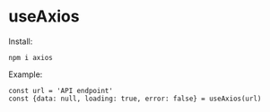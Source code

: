 # useAxios

Install:

```
npm i axios
```

Example:

```
const url = 'API endpoint'
const {data: null, loading: true, error: false} = useAxios(url)
```
